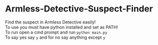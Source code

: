 # Armless-Detective-Suspect-Finder
Find the suspect in Armless Detective easily!  
To use you must have python installed and set as PATH!  
To run open a cmd prompt and run `python main.py`  
To say yes say `y` and for no say anything except `y`  